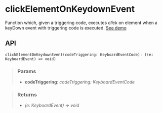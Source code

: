# clickElementOnKeydownEvent
Function which, given a triggering code, executes _click_ on element when a keyDown event with triggering code is executed. [See demo](https://ndriadev.github.io/react-tools/#/utils/clickElementOnKeydownEvent)

## API

```tsx
clickElementOnKeydownEvent(codeTriggering: KeyboardEventCode): ((e: KeyboardEvent) => void)
```


> ### Params
>
> - __codeTriggering__: _codeTriggering: KeyboardEventCode_
>



> ### Returns
>
> 
> - _(e: KeyboardEvent) => void_  
>